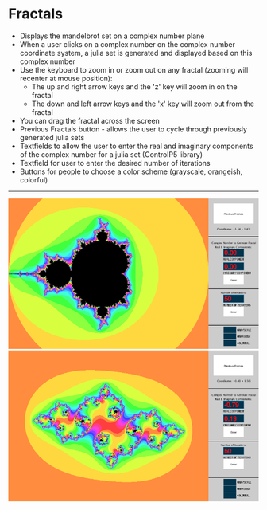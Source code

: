Fractals
========

* Displays the mandelbrot set on a complex number plane 
* When a user clicks on a complex number on the complex number coordinate system, a julia set is generated and displayed based on this complex number
* Use the keyboard to zoom in or zoom out on any fractal (zooming will recenter at mouse position):
	* The up and right arrow keys and the 'z' key will zoom in on the fractal
	* The down and left arrow keys and the 'x' key will zoom out from the fractal
* You can drag the fractal across the screen
* Previous Fractals button - allows the user to cycle through previously generated julia sets
* Textfields to allow the user to enter the real and imaginary components of the complex number for a julia set (ControlP5 library)
* Textfield for user to enter the desired number of iterations 
* Buttons for people to choose a color scheme (grayscale, orangeish, colorful)

---
![mandelbrot](/offlineImage.png)
![juliaSet](/juliaSet.png)